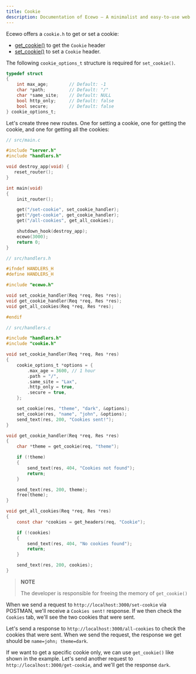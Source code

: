 ```yaml
---
title: Cookie
description: Documentation of Ecewo — A minimalist and easy-to-use web framework for C
---
```


Ecewo offers a `cookie.h` to get or set a cookie:
- [get_cookie()](/api/get_cookie/) to get the `Cookie` header
- [set_cookie()](/api/set_cookie/) to set a `Cookie` header.

The following `cookie_options_t` structure is required for `set_cookie()`.

```c
typedef struct
{
    int max_age;        // Default: -1
    char *path;         // Default: "/"
    char *same_site;    // Default: NULL
    bool http_only;     // Default: false
    bool secure;        // Default: false
} cookie_options_t;
```

Let's create three new routes. One for setting a cookie, one for getting the cookie, and one for getting all the cookies:

```c
// src/main.c

#include "server.h"
#include "handlers.h"

void destroy_app(void) {
   reset_router();
}

int main(void)
{
    init_router();

    get("/set-cookie", set_cookie_handler);
    get("/get-cookie", get_cookie_handler);
    get("/all-cookies", get_all_cookies);

    shutdown_hook(destroy_app);
    ecewo(3000);
    return 0;
}
```

```c
// src/handlers.h

#ifndef HANDLERS_H
#define HANDLERS_H

#include "ecewo.h"

void set_cookie_handler(Req *req, Res *res);
void get_cookie_handler(Req *req, Res *res);
void get_all_cookies(Req *req, Res *res);

#endif
```

```c
// src/handlers.c

#include "handlers.h"
#include "cookie.h"

void set_cookie_handler(Req *req, Res *res)
{
    cookie_options_t *options = {
        .max_age = 3600, // 1 hour
        .path = "/",
        .same_site = "Lax",
        .http_only = true,
        .secure = true,
    };

    set_cookie(res, "theme", "dark", &options);
    set_cookie(res, "name", "john", &options);
    send_text(res, 200, "Cookies sent!");
}

void get_cookie_handler(Req *req, Res *res)
{
    char *theme = get_cookie(req, "theme");

    if (!theme)
    {
        send_text(res, 404, "Cookies not found");
        return;
    }

    send_text(res, 200, theme);
    free(theme);
}

void get_all_cookies(Req *req, Res *res)
{
    const char *cookies = get_headers(req, "Cookie");

    if (!cookies)
    {
        send_text(res, 404, "No cookies found");
        return;
    }

    send_text(res, 200, cookies);
}
```

> **NOTE**
>
> The developer is responsible for freeing the memory of `get_cookie()`

When we send a request to `http://localhost:3000/set-cookie` via POSTMAN, we'll receive a `Cookies sent!` response. If we then check the `Cookies` tab, we'll see the two cookies that were sent.

Let's send a response to `http://localhost:3000/all-cookies` to check the cookies that were sent. When we send the request, the response we get should be `name=john; theme=dark`.

If we want to get a specific cookie only, we can use `get_cookie()` like shown in the example. Let's send another request to `http://localhost:3000/get-cookie`, and we'll get the response `dark`.
